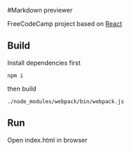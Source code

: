 #Markdown previewer

FreeCodeCamp project based on [React](https://facebook.github.io/react/)

## Build

Install dependencies first

```
npm i
```

then build

```
./node_modules/webpack/bin/webpack.js 
```

## Run

Open index.html in browser